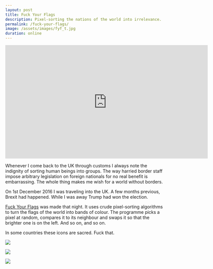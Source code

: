 ```yaml
---
layout: post
title: Fuck Your Flags
description: Pixel-sorting the nations of the world into irrelevance.
permalink: /fuck-your-flags/
image: /assets/images/fyf_t.jpg
duration: online
---
```


<iframe src="https://player.vimeo.com/video/193939679" width="640" height="359" frameborder="0" allow="autoplay; fullscreen" allowfullscreen></iframe>

Whenever I come back to the UK through customs I always note the indignity of sorting human beings into groups. The way harried border staff impose arbitrary legislation on foreign nationals for no real benefit is embarrassing. The whole thing makes me wish for a world without borders. 

On 1st December 2016 I was traveling into the UK. A few months previous, Brexit had happened. While I was away Trump had won the election. 

[Fuck Your Flags](https://vimeo.com/193939679) was made that night. It uses crude pixel-sorting algorithms to turn the flags of the world into bands of colour. The programme picks a pixel at random, compares it to its neighbour and swaps it so that the brighter one is on the left. And so on, and so on. 

In some countries these icons are sacred. Fuck that. 

![](http://art.peteashton.com/assets/images/fyf-1.jpg)

![](http://art.peteashton.com/assets/images/fyf-2.jpg)

![](http://art.peteashton.com/assets/images/fyf-3.jpg)
